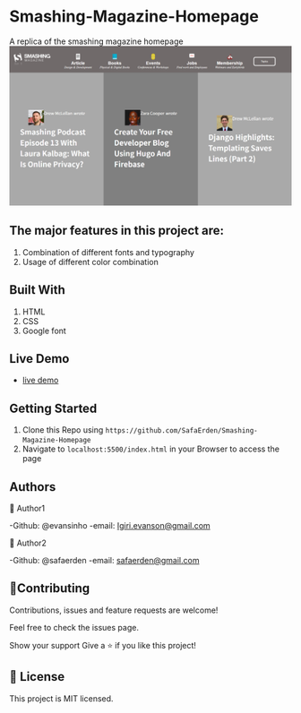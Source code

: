 # Smashing-Magazine-Homepage
A replica of the smashing magazine homepage
![A Snapshot of smashing magazine homepage page](./Assets/images/snapshot.PNG)

## The major features in this project are:

1.  Combination of different fonts and typography
2.  Usage of different color combination


## Built With

1. HTML
2. CSS
3. Google font

## Live Demo

* [live demo](https://raw.githack.com/SafaErden/Smashing-Magazine-Homepage/master/index.html)

## Getting Started

1. Clone this Repo using `https://github.com/SafaErden/Smashing-Magazine-Homepage`
2. Navigate to `localhost:5500/index.html` in your Browser to access the page

## Authors

👤 Author1

-Github: @evansinho
-email: Igiri.evanson@gmail.com

👤 Author2

-Github: @safaerden
-email: safaerden@gmail.com

## 🤝Contributing

Contributions, issues and feature requests are welcome!

Feel free to check the issues page.

Show your support
Give a ⭐️ if you like this project!

## 📝 License

This project is MIT licensed.
